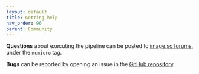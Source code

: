 ```yaml
---
layout: default
title: Getting help
nav_order: 96
parent: Community
---
```


**Questions** about executing the pipeline can be posted to [image.sc forums](https://forum.image.sc/tag/mcmicro), under the `mcmicro` tag.

**Bugs** can be reported by opening an issue in the [GitHub repository](https://github.com/labsyspharm/mcmicro/issues).

